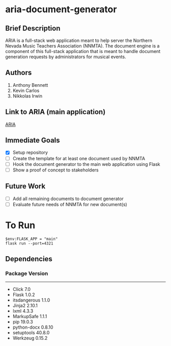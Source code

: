 # aria-document-generator

## Brief Description

ARIA is a full-stack web application meant to help server the Northern Nevada Music Teachers Association (NNMTA). The document engine is a component of this full-stack application that is meant to handle document generation requests by administrators for musical events.

## Authors
1. Anthony Bennett
2. Kevin Carlos
3. Nikkolas Irwin

## Link to ARIA (main application)
[ARIA](https://github.com/invainn/ARIA)

## Immediate Goals
- [x] Setup repository
- [ ] Create the template for at least one document used by NNMTA
- [ ] Hook the document generator to the main web application using Flask
- [ ] Show a proof of concept to stakeholders

## Future Work
- [ ] Add all remaining documents to document generator
- [ ] Evaluate future needs of NNMTA for new document(s)

# To Run
```
$env:FLASK_APP = "main"
flask run --port=4321
```

## Dependencies
### Package  Version
------------ -------
* Click        7.0
* Flask        1.0.2
* itsdangerous 1.1.0
* Jinja2       2.10.1
* lxml         4.3.3
* MarkupSafe   1.1.1
* pip          19.0.3
* python-docx  0.8.10
* setuptools   40.8.0
* Werkzeug     0.15.2
